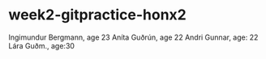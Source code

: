 # week2-gitpractice-honx2
Ingimundur Bergmann, age 23
Aníta Guðrún, age 22
Andri Gunnar, age: 22
Lára Guðm., age:30
